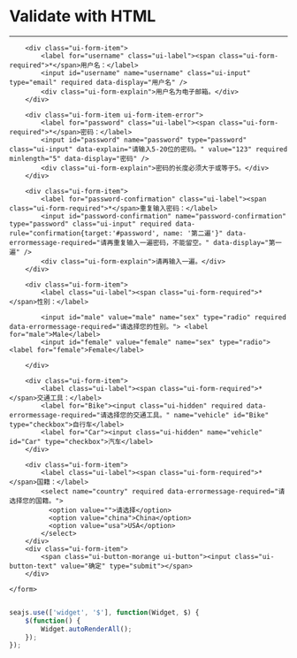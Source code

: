 # Validate with HTML
-------------------

<link charset="utf-8" rel="stylesheet" href="http://assets.alipay.com/al/alice.components.ui-form-1.0-src.css" />
<link charset="utf-8" rel="stylesheet" href="http://assets.alipay.com/al/alice.components.ui-button-orange-1.3-full.css" />

<div class="cell">
    <form id="test-form" class="ui-form" data-widget="../src/validator">
       
        <div class="ui-form-item">
            <label for="username" class="ui-label"><span class="ui-form-required">*</span>用户名：</label>
            <input id="username" name="username" class="ui-input" type="email" required data-display="用户名" />
            <div class="ui-form-explain">用户名为电子邮箱。</div>
        </div>

        <div class="ui-form-item ui-form-item-error">
            <label for="password" class="ui-label"><span class="ui-form-required">*</span>密码：</label>
            <input id="password" name="password" type="password" class="ui-input" data-explain="请输入5-20位的密码。" value="123" required minlength="5" data-display="密码" />
            <div class="ui-form-explain">密码的长度必须大于或等于5。</div>
        </div>

        <div class="ui-form-item">
            <label for="password-confirmation" class="ui-label"><span class="ui-form-required">*</span>重复输入密码：</label>
            <input id="password-confirmation" name="password-confirmation" type="password" class="ui-input" required data-rule="confirmation{target:'#password', name: '第二遍'}" data-errormessage-required="请再重复输入一遍密码，不能留空。" data-display="第一遍" />
            <div class="ui-form-explain">请再输入一遍。</div>
        </div>

        <div class="ui-form-item">
            <label class="ui-label"><span class="ui-form-required">*</span>性别：</label>

            <input id="male" value="male" name="sex" type="radio" required data-errormessage-required="请选择您的性别。"> <label for="male">Male</label>
            <input id="female" value="female" name="sex" type="radio"> <label for="female">Female</label>

        </div>

        <div class="ui-form-item">
            <label class="ui-label"><span class="ui-form-required">*</span>交通工具：</label>
            <label for="Bike"><input class="ui-hidden" required data-errormessage-required="请选择您的交通工具。" name="vehicle" id="Bike" type="checkbox">自行车</label>
            <label for="Car"><input class="ui-hidden" name="vehicle" id="Car" type="checkbox">汽车</label>
        </div>

        <div class="ui-form-item">
            <label class="ui-label"><span class="ui-form-required">*</span>国籍：</label>
            <select name="country" required data-errormessage-required="请选择您的国籍。">
              <option value="">请选择</option>
              <option value="china">China</option>
              <option value="usa">USA</option>
            </select>
        </div>
        <div class="ui-form-item">
            <span class="ui-button-morange ui-button"><input class="ui-button-text" value="确定" type="submit"></span>
        </div>

    </form>
</div>


````javascript

seajs.use(['widget', '$'], function(Widget, $) {
    $(function() {
        Widget.autoRenderAll();
    });
});

````
